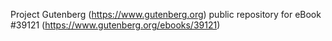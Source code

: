 Project Gutenberg (https://www.gutenberg.org) public repository for eBook #39121 (https://www.gutenberg.org/ebooks/39121)
